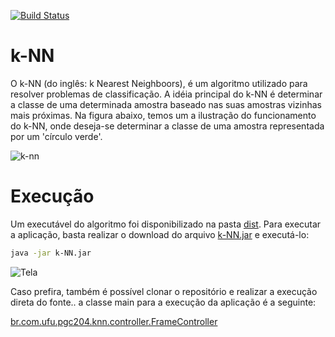 
[![Build Status](https://travis-ci.org/dalifreire/k-NN.svg?branch=master)](https://travis-ci.org/dalifreire/k-NN)

# k-NN

O k-NN (do inglês: k Nearest Neighboors), é um algoritmo utilizado para resolver problemas de classificação. A idéia principal do k-NN é determinar a classe de uma determinada amostra baseado nas suas amostras vizinhas mais próximas. Na figura abaixo, temos um a ilustração do funcionamento do k-NN, onde deseja-se determinar a classe de uma amostra representada por um 'círculo verde'.

![k-nn](https://user-images.githubusercontent.com/10319140/38783722-66332bde-40dc-11e8-85ca-b88b8f5d93ef.png)


# Execução

Um executável do algoritmo foi disponibilizado na pasta [dist](https://github.com/dalifreire/k-NN/tree/master/dist). Para executar a aplicação, basta realizar o download do arquivo [k-NN.jar](https://github.com/dalifreire/k-NN/tree/master/dist/k-NN.jar) e executá-lo:
```sh
java -jar k-NN.jar
```

![Tela](https://user-images.githubusercontent.com/10319140/38783580-4f1a7fbc-40da-11e8-821e-ea105779b518.png)


Caso prefira, também é possível clonar o repositório e realizar a execução direta do fonte.. a classe main para a execução da aplicação é a seguinte:


[br.com.ufu.pgc204.knn.controller.FrameController](https://github.com/dalifreire/k-NN/blob/master/knn/src/main/java/br/com/ufu/pgc204/knn/controller/FrameController.java)